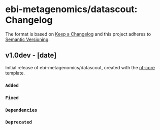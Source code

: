 # ebi-metagenomics/datascout: Changelog

The format is based on [Keep a Changelog](https://keepachangelog.com/en/1.0.0/)
and this project adheres to [Semantic Versioning](https://semver.org/spec/v2.0.0.html).

## v1.0dev - [date]

Initial release of ebi-metagenomics/datascout, created with the [nf-core](https://nf-co.re/) template.

### `Added`

### `Fixed`

### `Dependencies`

### `Deprecated`
